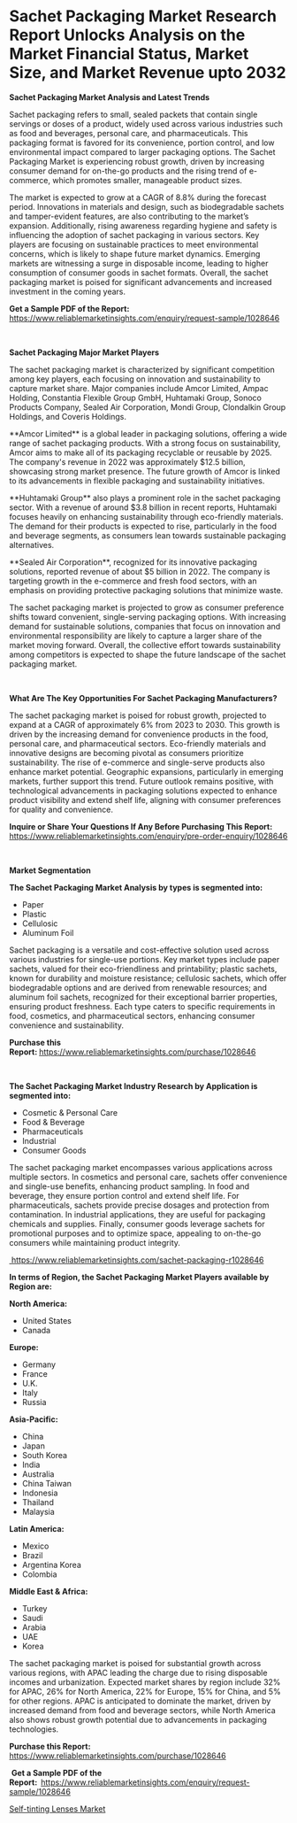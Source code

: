 <p><h1>Sachet Packaging Market Research Report Unlocks Analysis on the Market Financial Status, Market Size, and Market Revenue upto 2032</h1></p><p><strong>Sachet Packaging Market Analysis and Latest Trends</strong></p>
<p><p>Sachet packaging refers to small, sealed packets that contain single servings or doses of a product, widely used across various industries such as food and beverages, personal care, and pharmaceuticals. This packaging format is favored for its convenience, portion control, and low environmental impact compared to larger packaging options. The Sachet Packaging Market is experiencing robust growth, driven by increasing consumer demand for on-the-go products and the rising trend of e-commerce, which promotes smaller, manageable product sizes.</p><p>The market is expected to grow at a CAGR of 8.8% during the forecast period. Innovations in materials and design, such as biodegradable sachets and tamper-evident features, are also contributing to the market’s expansion. Additionally, rising awareness regarding hygiene and safety is influencing the adoption of sachet packaging in various sectors. Key players are focusing on sustainable practices to meet environmental concerns, which is likely to shape future market dynamics. Emerging markets are witnessing a surge in disposable income, leading to higher consumption of consumer goods in sachet formats. Overall, the sachet packaging market is poised for significant advancements and increased investment in the coming years.</p></p>
<p><strong>Get a Sample PDF of the Report:&nbsp;</strong> <a href="https://www.reliablemarketinsights.com/enquiry/request-sample/1028646?utm_campaign=3114&utm_medium=2&utm_source=Github&utm_content=ia&utm_term=21032025&utm_id=sachet-packaging">https://www.reliablemarketinsights.com/enquiry/request-sample/1028646</a></p>
<p>&nbsp;</p>
<p><strong>Sachet Packaging Major Market Players</strong></p>
<p><p>The sachet packaging market is characterized by significant competition among key players, each focusing on innovation and sustainability to capture market share. Major companies include Amcor Limited, Ampac Holding, Constantia Flexible Group GmbH, Huhtamaki Group, Sonoco Products Company, Sealed Air Corporation, Mondi Group, Clondalkin Group Holdings, and Coveris Holdings.</p><p>**Amcor Limited** is a global leader in packaging solutions, offering a wide range of sachet packaging products. With a strong focus on sustainability, Amcor aims to make all of its packaging recyclable or reusable by 2025. The company's revenue in 2022 was approximately $12.5 billion, showcasing strong market presence. The future growth of Amcor is linked to its advancements in flexible packaging and sustainability initiatives.</p><p>**Huhtamaki Group** also plays a prominent role in the sachet packaging sector. With a revenue of around $3.8 billion in recent reports, Huhtamaki focuses heavily on enhancing sustainability through eco-friendly materials. The demand for their products is expected to rise, particularly in the food and beverage segments, as consumers lean towards sustainable packaging alternatives.</p><p>**Sealed Air Corporation**, recognized for its innovative packaging solutions, reported revenue of about $5 billion in 2022. The company is targeting growth in the e-commerce and fresh food sectors, with an emphasis on providing protective packaging solutions that minimize waste.</p><p>The sachet packaging market is projected to grow as consumer preference shifts toward convenient, single-serving packaging options. With increasing demand for sustainable solutions, companies that focus on innovation and environmental responsibility are likely to capture a larger share of the market moving forward. Overall, the collective effort towards sustainability among competitors is expected to shape the future landscape of the sachet packaging market.</p></p>
<p>&nbsp;</p>
<p><strong>What Are The Key Opportunities For Sachet Packaging Manufacturers?</strong></p>
<p><p>The sachet packaging market is poised for robust growth, projected to expand at a CAGR of approximately 6% from 2023 to 2030. This growth is driven by the increasing demand for convenience products in the food, personal care, and pharmaceutical sectors. Eco-friendly materials and innovative designs are becoming pivotal as consumers prioritize sustainability. The rise of e-commerce and single-serve products also enhance market potential. Geographic expansions, particularly in emerging markets, further support this trend. Future outlook remains positive, with technological advancements in packaging solutions expected to enhance product visibility and extend shelf life, aligning with consumer preferences for quality and convenience.</p></p>
<p><strong>Inquire or Share Your Questions If Any Before Purchasing This Report:</strong> <a href="https://www.reliablemarketinsights.com/enquiry/pre-order-enquiry/1028646?utm_campaign=3114&utm_medium=2&utm_source=Github&utm_content=ia&utm_term=21032025&utm_id=sachet-packaging">https://www.reliablemarketinsights.com/enquiry/pre-order-enquiry/1028646</a></p>
<p>&nbsp;</p>
<p><strong>Market Segmentation</strong></p>
<p><strong>The Sachet Packaging Market Analysis by types is segmented into:</strong></p>
<p><ul><li>Paper</li><li>Plastic</li><li>Cellulosic</li><li>Aluminum Foil</li></ul></p>
<p><p>Sachet packaging is a versatile and cost-effective solution used across various industries for single-use portions. Key market types include paper sachets, valued for their eco-friendliness and printability; plastic sachets, known for durability and moisture resistance; cellulosic sachets, which offer biodegradable options and are derived from renewable resources; and aluminum foil sachets, recognized for their exceptional barrier properties, ensuring product freshness. Each type caters to specific requirements in food, cosmetics, and pharmaceutical sectors, enhancing consumer convenience and sustainability.</p></p>
<p><strong>Purchase this Report:&nbsp;</strong><a href="https://www.reliablemarketinsights.com/purchase/1028646?utm_campaign=3114&utm_medium=2&utm_source=Github&utm_content=ia&utm_term=21032025&utm_id=sachet-packaging">https://www.reliablemarketinsights.com/purchase/1028646</a></p>
<p>&nbsp;</p>
<p><strong>The Sachet Packaging Market Industry Research by Application is segmented into:</strong></p>
<p><ul><li>Cosmetic & Personal Care</li><li>Food & Beverage</li><li>Pharmaceuticals</li><li>Industrial</li><li>Consumer Goods</li></ul></p>
<p><p>The sachet packaging market encompasses various applications across multiple sectors. In cosmetics and personal care, sachets offer convenience and single-use benefits, enhancing product sampling. In food and beverage, they ensure portion control and extend shelf life. For pharmaceuticals, sachets provide precise dosages and protection from contamination. In industrial applications, they are useful for packaging chemicals and supplies. Finally, consumer goods leverage sachets for promotional purposes and to optimize space, appealing to on-the-go consumers while maintaining product integrity.</p></p>
<p><a href="https://www.reliablemarketinsights.com/sachet-packaging-r1028646?utm_campaign=3114&utm_medium=2&utm_source=Github&utm_content=ia&utm_term=21032025&utm_id=sachet-packaging">&nbsp;https://www.reliablemarketinsights.com/sachet-packaging-r1028646</a></p>
<p><strong>In terms of Region, the Sachet Packaging Market Players available by Region are:</strong></p>
<p>
    <p> <strong> North America: </strong>
        <ul>
            <li>United States</li>
            <li>Canada</li>
        </ul>
        </p> 
    <p> <strong> Europe: </strong>
        <ul>
            <li>Germany</li>
            <li>France</li>
            <li>U.K.</li>
            <li>Italy</li>
            <li>Russia</li>
        </ul>
        </p> 
    <p> <strong> Asia-Pacific: </strong>
        <ul>
            <li>China</li>
            <li>Japan</li>
            <li>South Korea</li>
            <li>India</li>
            <li>Australia</li>
            <li>China Taiwan</li>
            <li>Indonesia</li>
            <li>Thailand</li>
            <li>Malaysia</li>
        </ul>
        </p> 
    <p> <strong> Latin America: </strong>
        <ul>
            <li>Mexico</li>
            <li>Brazil</li>
            <li>Argentina Korea</li>
            <li>Colombia</li>
        </ul>
        </p> 
    <p> <strong> Middle East & Africa: </strong>
        <ul>
            <li>Turkey</li>
            <li>Saudi</li>
            <li>Arabia</li>
            <li>UAE</li>
            <li>Korea</li>
        </ul>
    </p>
    </p>
<p><p>The sachet packaging market is poised for substantial growth across various regions, with APAC leading the charge due to rising disposable incomes and urbanization. Expected market shares by region include 32% for APAC, 26% for North America, 22% for Europe, 15% for China, and 5% for other regions. APAC is anticipated to dominate the market, driven by increased demand from food and beverage sectors, while North America also shows robust growth potential due to advancements in packaging technologies.</p></p>
<p><strong>Purchase this Report: </strong><a href="https://www.reliablemarketinsights.com/purchase/1028646?utm_campaign=3114&utm_medium=2&utm_source=Github&utm_content=ia&utm_term=21032025&utm_id=sachet-packaging">https://www.reliablemarketinsights.com/purchase/1028646</a></p>
<p>&nbsp;<strong>Get a Sample PDF of the Report:&nbsp;&nbsp;</strong><a href="https://www.reliablemarketinsights.com/enquiry/request-sample/1028646?utm_campaign=3114&utm_medium=2&utm_source=Github&utm_content=ia&utm_term=21032025&utm_id=sachet-packaging">https://www.reliablemarketinsights.com/enquiry/request-sample/1028646</a></p>
<p><strong></strong></p>
<p><p><a href="https://github.com/aloyoarmahvr/Market-Research-Report-List-1/blob/main/self-tinting-lenses-market.md?utm_campaign=3114&utm_medium=2&utm_source=Github&utm_content=ia&utm_term=21032025&utm_id=sachet-packaging">Self-tinting Lenses Market</a></p></p>